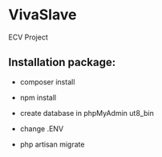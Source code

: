 # VivaSlave
ECV Project


## Installation package:

- composer install
- npm install

- create database in phpMyAdmin ut8_bin
- change .ENV

- php artisan migrate
